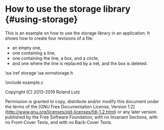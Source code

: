 How to use the storage library {#using-storage}
==============================

This is an example on how to use the storage library in an application.
It shows how to create four revisions of a file:
- an empty one,
- one containing a line,
- one containing the line, a box, and a circle,
- and one where the line is replaced by a net, and the box is deleted.

\sa \ref storage
\sa xornstorage.h

\include example.c

Copyright (C) 2013-2019 Roland Lutz

Permission is granted to copy, distribute and/or modify this document
under the terms of the [GNU Free Documentation License, Version 1.2]
(http://www.gnu.org/licenses/old-licenses/fdl-1.2.html) or any later
version published by the Free Software Foundation; with no Invariant
Sections, with no Front-Cover Texts, and with no Back-Cover Texts.
